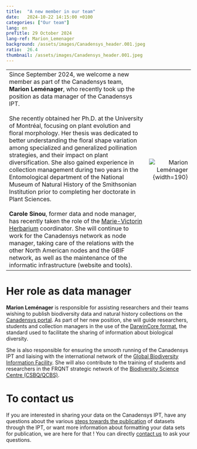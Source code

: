 ```yaml
---
title:  "A new member in our team"
date:   2024-10-22 14:15:00 +0100
categories: ["Our team"]
lang: en
preTitle: 29 October 2024
lang-ref: Marion_Lemenager
background: /assets/images/Canadensys_header.001.jpeg
ratio:  26.4
thumbnail: /assets/images/Canadensys_header.001.jpeg
---
```



<!-- to remove table borders -->
<style>
td, th {
   border: none!important;
}
</style>

<!-- Table display -->

| | |
| ----------------- | ------:|
| Since September 2024, we welcome a new member as part of the Canadensys team, **Marion Leménager**, who recently took up the position as data manager of the Canadensys IPT. <br><br> She recently obtained her Ph.D. at the University of Montréal, focusing on plant evolution and floral morphology. Her thesis was dedicated to better understanding the floral shape variation among specialized and generalized pollination strategies, and their impact on plant diversification. She also gained experience in collection management during two years in the Entomological department of the National Museum of Natural History of the Smithsonian Institution prior to completing her doctorate in Plant Sciences. <br><br> **Carole Sinou**, former data and node manager, has recently taken the role of the [Marie-Victorin Herbarium](https://irbv.umontreal.ca/research/collections/marie-victorin-herbarium-mt/?lang=en) coordinator. She will continue to work for the Canadensys network as node manager, taking care of the relations with the other North American nodes and the GBIF network, as well as the maintenance of the informatic infrastructure (website and tools). | ![Marion Leménager](assets/images/Marion-Leménager.png){width=190} |





# Her role as data manager

**Marion Leménager** is responsible for assisting researchers and their teams wishing to publish biodiversity data and natural history collections on the [Canadensys portal](www.canadensys.net). As part of her new position, she will guide researchers, students and collection managers in the use of the [DarwinCore format](https://dwc.tdwg.org/), the standard used to facilitate the sharing of information about biological diversity.

She is also responsible for ensuring the smooth running of the Canadensys IPT and liaising with the international network of the [Global Biodiversity Information Facility](www.gbif.org). She will also contribute to the training of students and researchers in the FRQNT strategic network of the [Biodiversity Science Centre (CSBQ/QCBS)](https://qcbs.ca/).

# To contact us

If you are interested in sharing your data on the Canadensys IPT, have any questions about the various [steps towards the publication](https://www.canadensys.net/publish/7-step-guide/) of datasets through the IPT, or want more information about formatting your data sets for publication, we are here for that ! You can directly [contact us](canadensys.network@gmail.com) to ask your questions.

<!-- To verify : links to Canadensys website should be referred to the right language among the two versions of the news post -->
